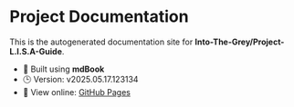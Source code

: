 
# Project Documentation

This is the autogenerated documentation site for **Into-The-Grey/Project-L.I.S.A-Guide**.

- 📘 Built using **mdBook** 
- 🕒 Version: v2025.05.17.123134
- 🔗 View online: [GitHub Pages](https://Into-The-Grey.github.io/Project-L.I.S.A-Guide)
